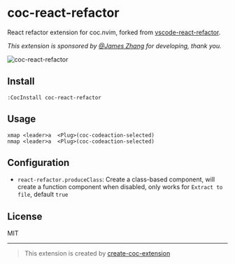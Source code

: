 # coc-react-refactor

React refactor extension for coc.nvim, forked from [vscode-react-refactor](https://github.com/planbcoding/vscode-react-refactor).

_This extension is sponsored by [@James Zhang](https://github.com/vfbiby) for developing, thank you._

![coc-react-refactor](https://user-images.githubusercontent.com/345274/86444407-48cbdd80-bd43-11ea-84df-32a195c9d5e8.gif)

## Install

`:CocInstall coc-react-refactor`

## Usage

```viml
xmap <leader>a  <Plug>(coc-codeaction-selected)
nmap <leader>a  <Plug>(coc-codeaction-selected)
```

## Configuration

- `react-refactor.produceClass`: Create a class-based component, will create a function component when disabled, only works for `Extract to file`, default `true`

## License

MIT

---

> This extension is created by [create-coc-extension](https://github.com/fannheyward/create-coc-extension)
